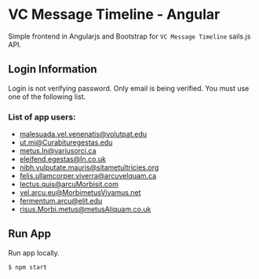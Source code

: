 # VC Message Timeline - Angular

Simple frontend in Angularjs and Bootstrap for `VC Message Timeline` sails.js API.

## Login Information

Login is not verifying password.
Only email is being verified. You must use one of the following list.

### List of app users:
- malesuada.vel.venenatis@volutpat.edu
- ut.mi@Curabituregestas.edu
- metus.In@variusorci.ca
- eleifend.egestas@In.co.uk
- nibh.vulputate.mauris@sitametultricies.org
- felis.ullamcorper.viverra@arcuvelquam.ca
- lectus.quis@arcuMorbisit.com
- vel.arcu.eu@MorbimetusVivamus.net
- fermentum.arcu@elit.edu
- risus.Morbi.metus@metusAliquam.co.uk

## Run App
Run app locally.

``` js
$ npm start
```
